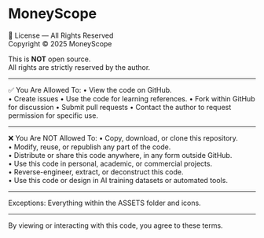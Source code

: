 # MoneyScope

📜 License — All Rights Reserved  
Copyright © 2025 MoneyScope

This is **NOT** open source.  
All rights are strictly reserved by the author.

---

✅ You Are Allowed To:
• View the code on GitHub.  
• Create issues
• Use the code for learning references.
• Fork within GitHub for discussion
• Submit pull requests
• Contact the author to request permission for specific use.

---

❌ You Are NOT Allowed To:
• Copy, download, or clone this repository.  
• Modify, reuse, or republish any part of the code.  
• Distribute or share this code anywhere, in any form outside GitHub.  
• Use this code in personal, academic, or commercial projects.  
• Reverse-engineer, extract, or deconstruct this code.  
• Use this code or design in AI training datasets or automated tools.

---

Exceptions:
Everything within the ASSETS folder and icons.

---

By viewing or interacting with this code, you agree to these terms.
